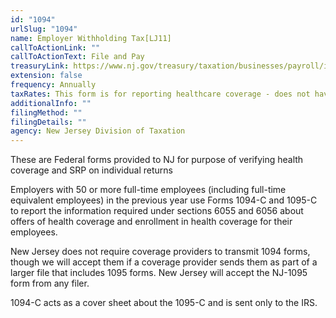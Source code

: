 ```yaml
---
id: "1094"
urlSlug: "1094"
name: Employer Withholding Tax[LJ11]
callToActionLink: ""
callToActionText: File and Pay
treasuryLink: https://www.nj.gov/treasury/taxation/businesses/payroll/index.shtml
extension: false
frequency: Annually
taxRates: This form is for reporting healthcare coverage - does not have a tax rate
additionalInfo: ""
filingMethod: ""
filingDetails: ""
agency: New Jersey Division of Taxation
---
```


These are Federal forms provided to NJ for purpose of verifying health coverage and SRP on individual returns

Employers with 50 or more full-time employees (including full-time equivalent employees) in the previous year use Forms 1094-C and 1095-C to report the information required under sections 6055 and 6056 about offers of health coverage and enrollment in health coverage for their employees.

New Jersey does not require coverage providers to transmit 1094 forms, though we will accept them if a coverage provider sends them as part of a larger file that includes 1095 forms. New Jersey will accept the NJ-1095 form from any filer.

1094-C acts as a cover sheet about the 1095-C and is sent only to the IRS.
